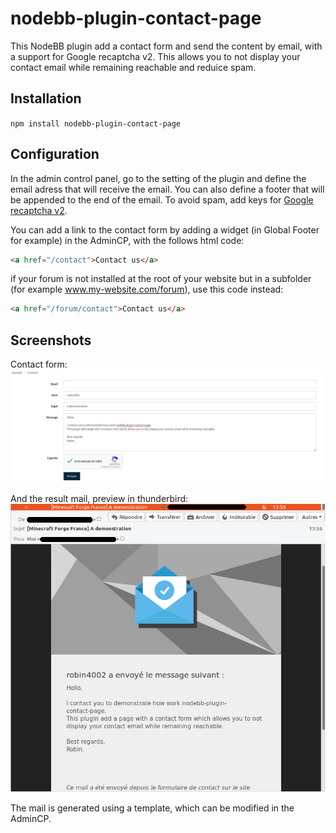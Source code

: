 # nodebb-plugin-contact-page

This NodeBB plugin add a contact form and send the content by email, with a support for Google recaptcha v2.
This allows you to not display your contact email while remaining reachable and reduice spam.

## Installation

`npm install nodebb-plugin-contact-page`

## Configuration

In the admin control panel, go to the setting of the plugin and define the email adress that will receive the email.
You can also define a footer that will be appended to the end of the email.
To avoid spam, add keys for [Google recaptcha v2](https://www.google.com/recaptcha).

You can add a link to the contact form by adding a widget (in Global Footer for example) in the AdminCP, with the follows html code:
```html
<a href="/contact">Contact us</a>
```
if your forum is not installed at the root of your website but in a subfolder (for example www.my-website.com/forum), use this code instead:
```html
<a href="/forum/contact">Contact us</a>
```

## Screenshots

Contact form:
![Contact form](/screenshots/form.png)

And the result mail, preview in thunderbird:
![Result mail](/screenshots/mail.png)

The mail is generated using a template, which can be modified in the AdminCP.